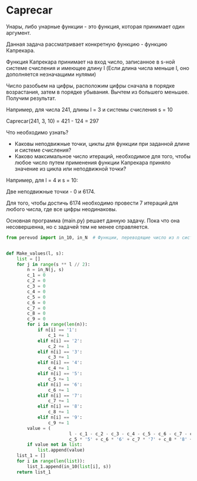 # Caprecar

Унары, либо унарные функции - это функция, которая принимает один аргумент.

Данная задача рассматривает конкретную функцию - функцию Капрекара.

Функция Капрекара принимает на вход число, записанное в s-ной системе счисления и имеющее длину l (Если длина числа меньше l, оно дополняется незначащими нулями)

Число разобьем на цифры, расположим цифры сначала в порядке возрастания, затем в порядке убывания. Вычтем из большего меньшее. Получим результат.

Например, для числа 241, длины l = 3 и системы счисления s = 10

Caprecar(241, 3, 10) = 421 - 124 = 297

Что необходимо узнать?

* Каковы неподвижные точки, циклы для функции при заданной длине и системе счисления?
* Каково максимальное число итераций, необходимое для того, чтобы любое число путем применения функции Капрекара приняло значение из цикла или неподвижной точки?

Например, для l = 4 и s = 10:

Две неподвижные точки - 0 и 6174.

Для того, чтобы достичь 6174 необходимо провести 7 итераций для любого числа, где все цифры неодинаковы.

Основная программа (main.py) решает данную задачу. Пока что она несовершенна, но с задачей тем не менее справляется.

``` python
from perevod import in_10, in_N  # Функции, переводящие число из n системы в 10ю и наоборот соответственно


def Make_values(l, s):
    list = []
    for j in range(s ** l // 2):
        n = in_N(j, s)
        c_1 = 0
        c_2 = 0
        c_3 = 0
        c_4 = 0
        c_5 = 0
        c_6 = 0
        c_7 = 0
        c_8 = 0
        c_9 = 0
        for i in range(len(n)):
            if n[i] == '1':
                c_1 += 1
            elif n[i] == '2':
                c_2 += 1
            elif n[i] == '3':
                c_3 += 1
            elif n[i] == '4':
                c_4 += 1
            elif n[i] == '5':
                c_5 += 1
            elif n[i] == '6':
                c_6 += 1
            elif n[i] == '7':
                c_7 += 1
            elif n[i] == '8':
                c_8 += 1
            elif n[i] == '9':
                c_9 += 1
        value = (
                        l - c_1 - c_2 - c_3 - c_4 - c_5 - c_6 - c_7 - c_8 - c_9) * '0' + c_1 * '1' + c_2 * '2' + c_3 * '3' + c_4 * '4' + 
                        c_5 * '5' + c_6 * '6' + c_7 * '7' + c_8 * '8' + c_9 * '9 '
        if value not in list:
            list.append(value)
    list_1 = []
    for i in range(len(list)):
        list_1.append(in_10(list[i], s))
    return list_1
    
```
